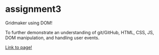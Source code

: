 # assignment3

Gridmaker using DOM!

To further demonstrate an understanding of git/GitHub, HTML, CSS, JS, DOM manipulation, and handling user events.

[Link to page!](https://hayleyrobin.github.io/assignment3/)
